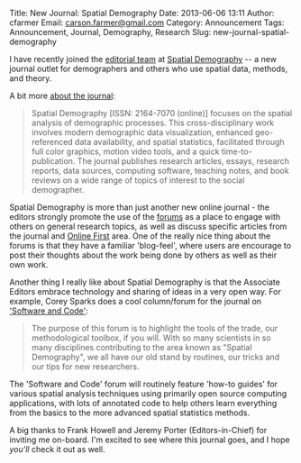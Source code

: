 Title: New Journal: Spatial Demography
Date: 2013-06-06 13:11
Author: cfarmer
Email: carson.farmer@gmail.com
Category: Announcement
Tags: Announcement, Journal, Demography, Research
Slug: new-journal-spatial-demography

I have recently joined the [editorial team][editors] at [Spatial Demography][spatial-demography]
-- a new journal outlet for demographers and others who use spatial data, 
methods, and theory. 

A bit more [about the journal][about]:
> Spatial Demography [ISSN: 2164-7070 (online)] focuses on the spatial analysis 
> of demographic processes. This cross-disciplinary work involves modern 
> demographic data visualization, enhanced geo-referenced data availability, and 
> spatial statistics, facilitated through full color graphics, motion video 
> tools, and a quick time-to-publication. The journal publishes research 
> articles, essays, research reports, data sources, computing software, teaching 
> notes, and book reviews on a wide range of topics of interest to the social 
> demographer.

<!--more-->
Spatial Demography is more than just another new online journal - the editors 
strongly promote the use of the [forums][forums] as a place to engage with others on 
general research topics, as well as discuss specific articles from the journal 
and [Online First][online-first] area. One of the really nice thing about the forums 
is that they have a familiar 'blog-feel', where users are encourage to post 
their thoughts about the work being done by others as well as their own work. 

Another thing I really like about Spatial Demography is that the Associate 
Editors embrace technology and sharing of ideas in a very open way. For example, 
Corey Sparks does a cool column/forum for the journal on ['Software and Code'][software-code]:
> The purpose of this forum is to highlight the tools of the trade, our 
> methodological toolbox, if you will.  With so many scientists in so many 
> disciplines contributing to the area known as "Spatial Demography", we all 
> have our old stand by routines, our tricks and our tips for new researchers.

The 'Software and Code' forum will routinely feature 'how-to guides' for various 
spatial analysis techniques using primarily open source computing applications, 
with lots of annotated code to help others learn everything from the basics to 
the more advanced spatial statistics methods.

A big thanks to Frank Howell and Jeremy Porter (Editors-in-Chief) for inviting 
me on-board. I'm excited to see where this journal goes, and I hope *you'll* 
check it out as well.

[spatial-demography]: http://spatialdemography.org/
[editors]: http://spatialdemography.org/editors-2/editorial-board/
[online-first]: http://spatialdemography.org/?page_id=42
[forums]: http://spatialdemography.org/?page_id=669
[about]: http://spatialdemography.org/about/
[software-code]: http://spatialdemography.org/introduction-to-software-and-code-forum/
